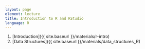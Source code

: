 ```yaml
---
layout: page
element: lecture
title: Introduction to R and RStudio
language: R
---
```


1. [Introduction]({{ site.baseurl }}/materials/r-intro)
2. [Data Structures]({{ site.baseurl }}/materials/data_structures_R)

